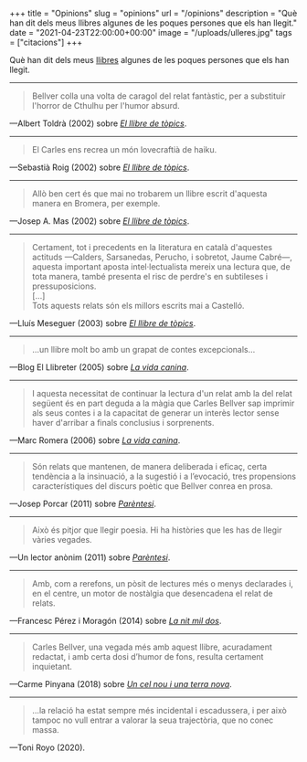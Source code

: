 +++
title = "Opinions"
slug = "opinions"
url = "/opinions"
description = "Què han dit dels meus llibres algunes de les poques persones que els han llegit."
date = "2021-04-23T22:00:00+00:00"
image = "/uploads/ulleres.jpg"
tags = ["citacions"]
+++

Què han dit dels meus [llibres](/llibres/) algunes de les poques persones que els han llegit.

<hr>

> Bellver colla una volta de caragol del relat fantàstic, per a substituir l'horror de Cthulhu per l'humor absurd.

—Albert Toldrà (2002) sobre [*El llibre de tòpics*](/llibres/elllibredetopics/).

<hr>

> El Carles ens recrea un món lovecraftià de haiku.

—Sebastià Roig (2002) sobre [*El llibre de tòpics*](/llibres/elllibredetopics/).

<hr>

> Allò ben cert és que mai no trobarem un llibre escrit d'aquesta manera en Bromera, per exemple.

—Josep A. Mas (2002) sobre [*El llibre de tòpics*](/llibres/elllibredetopics/).

<hr>

> Certament, tot i precedents en la literatura en català d'aquestes actituds —Calders, Sarsanedas, Perucho, i sobretot, Jaume Cabré—, aquesta important aposta intel·lectualista mereix una lectura que, de tota manera, també presenta el risc de perdre's en subtileses i pressuposicions.  
> \[…]  
> Tots aquests relats són els millors escrits mai a Castelló.

—Lluís Meseguer (2003) sobre [*El llibre de tòpics*](/llibres/elllibredetopics/).

<hr>

> …un llibre molt bo amb un grapat de contes excepcionals…

—Blog El Llibreter (2005) sobre [*La vida canina*](/llibres/lavidacanina/).

<hr>

> I aquesta necessitat de continuar la lectura d'un relat amb la del relat següent és en part deguda a la màgia que Carles Bellver sap imprimir als seus contes i a la capacitat de generar un interès lector sense haver d'arribar a finals conclusius i sorprenents.

—Marc Romera (2006) sobre [*La vida canina*](/llibres/lavidacanina/).

<hr>

> Són relats que mantenen, de manera deliberada i eficaç, certa tendència a la insinuació, a la sugestió i a l’evocació, tres propensions característiques del discurs poètic que Bellver conrea en prosa.

—Josep Porcar (2011) sobre [*Parèntesi*](/llibres/parentesi/).

<hr>

> Això és pitjor que llegir poesia. Hi ha històries que les has de llegir vàries vegades.

—Un lector anònim (2011) sobre [*Parèntesi*](/llibres/parentesi/).

<hr>

> Amb, com a rerefons, un pòsit de lectures més o menys declarades i, en el centre, un motor de nostàlgia que desencadena el relat de relats.

—Francesc Pérez i Moragón (2014) sobre [*La nit mil dos*](/llibres/lanitmildos/).

<hr>

> Carles Bellver, una vegada més amb aquest llibre, acuradament redactat, i amb certa dosi d’humor de fons, resulta certament inquietant.

—Carme Pinyana (2018) sobre [*Un cel nou i una terra nova*](/llibres/uncelnouiunaterranova/).

<hr>

> …la relació ha estat sempre més incidental i escadussera, i per això tampoc no vull entrar a valorar la seua trajectòria, que no conec massa.

—Toni Royo (2020).
